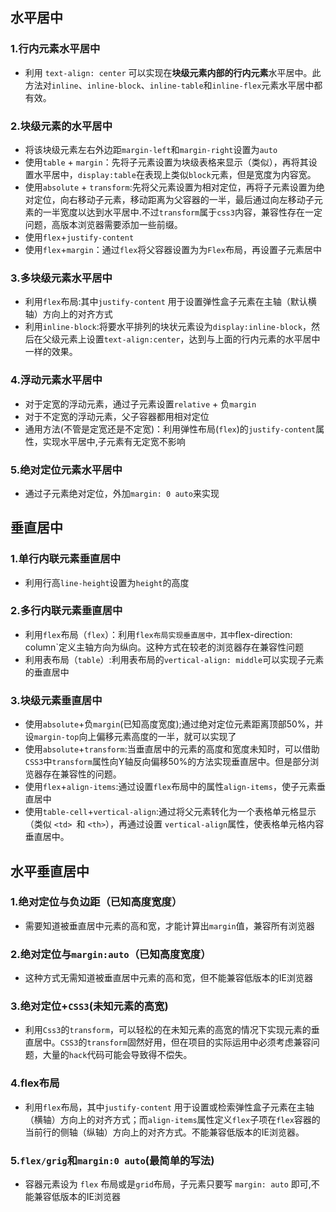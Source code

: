 ## 水平居中
### 1.行内元素水平居中
   * 利用 `text-align: center` 可以实现在**块级元素内部的行内元素**水平居中。此方法对`inline`、`inline-block`、`inline-table`和`inline-flex`元素水平居中都有效。
### 2.块级元素的水平居中
   * 将该块级元素左右外边距`margin-left`和`margin-right`设置为`auto`
   * 使用`table` + `margin`：先将子元素设置为块级表格来显示（类似），再将其设置水平居中，`display:table`在表现上类似`block`元素，但是宽度为内容宽。
   * 使用`absolute` + `transform`:先将父元素设置为相对定位，再将子元素设置为绝对定位，向右移动子元素，移动距离为父容器的一半，最后通过向左移动子元素的一半宽度以达到水平居中.不过`transform`属于`css3`内容，兼容性存在一定问题，高版本浏览器需要添加一些前缀。
   * 使用`flex`+`justify-content`
   * 使用`flex`+`margin`：通过`flex`将父容器设置为为`Flex`布局，再设置子元素居中
### 3.多块级元素水平居中
   * 利用`flex`布局:其中`justify-content` 用于设置弹性盒子元素在主轴（默认横轴）方向上的对齐方式
   * 利用`inline-block`:将要水平排列的块状元素设为`display:inline-block`，然后在父级元素上设置`text-align:center`，达到与上面的行内元素的水平居中一样的效果。
### 4.浮动元素水平居中
   * 对于定宽的浮动元素，通过子元素设置`relative` + 负`margin`
   * 对于不定宽的浮动元素，父子容器都用相对定位
   * 通用方法(不管是定宽还是不定宽)：利用弹性布局(`flex`)的`justify-content`属性，实现水平居中,子元素有无定宽不影响
### 5.绝对定位元素水平居中
   * 通过子元素绝对定位，外加`margin: 0 auto`来实现
## 垂直居中
### 1.单行内联元素垂直居中
   * 利用行高`line-height`设置为`height`的高度
### 2.多行内联元素垂直居中
   * 利用`flex`布局（`flex`）：利用`flex布局实现垂直居中，其中`flex-direction: column`定义主轴方向为纵向。这种方式在较老的浏览器存在兼容性问题
   * 利用表布局（`table`）:利用表布局的`vertical-align: middle`可以实现子元素的垂直居中
### 3.块级元素垂直居中
   * 使用`absolute`+负`margin`(已知高度宽度);通过绝对定位元素距离顶部50%，并设`margin-top`向上偏移元素高度的一半，就可以实现了
   * 使用`absolute`+`transform`:当垂直居中的元素的高度和宽度未知时，可以借助`CSS3`中`transform`属性向Y轴反向偏移50%的方法实现垂直居中。但是部分浏览器存在兼容性的问题。
   * 使用`flex`+`align-items`:通过设置`flex`布局中的属性`align-items`，使子元素垂直居中
   * 使用`table-cell`+`vertical-align`:通过将父元素转化为一个表格单元格显示（类似 `<td> `和 `<th>`），再通过设置 `vertical-align`属性，使表格单元格内容垂直居中。
## 水平垂直居中
### 1.绝对定位与负边距（已知高度宽度）
   * 需要知道被垂直居中元素的高和宽，才能计算出`margin`值，兼容所有浏览器
### 2.绝对定位与`margin:auto`（已知高度宽度）
   * 这种方式无需知道被垂直居中元素的高和宽，但不能兼容低版本的IE浏览器
### 3.绝对定位+`CSS3`(未知元素的高宽)
   * 利用`Css3`的`transform`，可以轻松的在未知元素的高宽的情况下实现元素的垂直居中。`CSS3`的`transform`固然好用，但在项目的实际运用中必须考虑兼容问题，大量的`hack`代码可能会导致得不偿失。
### 4.flex布局
   * 利用`flex`布局，其中`justify-content` 用于设置或检索弹性盒子元素在主轴（横轴）方向上的对齐方式；而`align-items`属性定义`flex`子项在`flex`容器的当前行的侧轴（纵轴）方向上的对齐方式。不能兼容低版本的IE浏览器。
### 5.`flex/grig`和`margin:0 auto`(最简单的写法)
   * 容器元素设为 `flex` 布局或是`grid`布局，子元素只要写 `margin: auto` 即可,不能兼容低版本的IE浏览器
